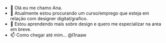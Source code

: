 - 👋 Olá eu me chamo Ana.
- 👀 Atualmente estou procurando um curso/emprego que esteja em relação com designer digital/grafico.
- 🌱 Estou aprendendo mais sobre design e quero me especializar na area em breve.
- 📫 Como chegar até mim... @l1naaw




